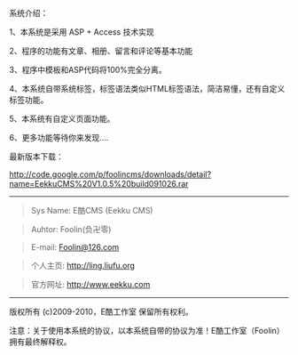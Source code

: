 系统介绍：


1、本系统是采用 ASP + Access 技术实现


2、程序的功能有文章、相册、留言和评论等基本功能



3、程序中模板和ASP代码将100%完全分离。



4、本系统自带系统标签，标签语法类似HTML标签语法，简洁易懂，还有自定义标签功能。


5、本系统有自定义页面功能。



6、更多功能等待你来发现....


最新版本下载：

http://code.google.com/p/foolincms/downloads/detail?name=EekkuCMS%20V1.0.5%20build091026.rar



---


> Sys Name:  E酷CMS (Eekku CMS)

> Auhtor:    Foolin(负卍零)


> E-mail:    Foolin@126.com


> 个人主页:    http://ling.liufu.org


> 官方网址:    http://www.eekku.com


---


版权所有 (c)2009-2010，E酷工作室 保留所有权利。

注意：关于使用本系统的协议，以本系统自带的协议为准！E酷工作室（Foolin）拥有最终解释权。